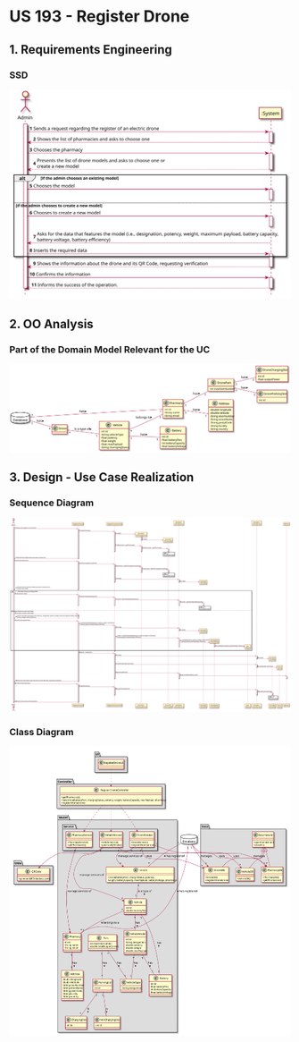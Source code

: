 # US 193 - Register Drone

## 1. Requirements Engineering

### SSD
![US193_SSD](US193_SSD.svg)

## 2. OO Analysis

### Part of the Domain Model Relevant for the UC

![US193_DM](US193_DM.svg)

## 3. Design - Use Case Realization

###	Sequence Diagram

![US193_SD.svg](US193_SD.svg)


###	Class Diagram

![US21_CD.US193_CD](US193_CD.svg)
